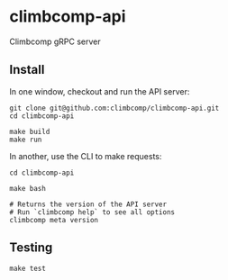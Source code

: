 # climbcomp-api

Climbcomp gRPC server

## Install

In one window, checkout and run the API server:

```
git clone git@github.com:climbcomp/climbcomp-api.git
cd climbcomp-api

make build
make run
```

In another, use the CLI to make requests:

```
cd climbcomp-api

make bash

# Returns the version of the API server
# Run `climbcomp help` to see all options
climbcomp meta version
```

## Testing

```
make test
```
